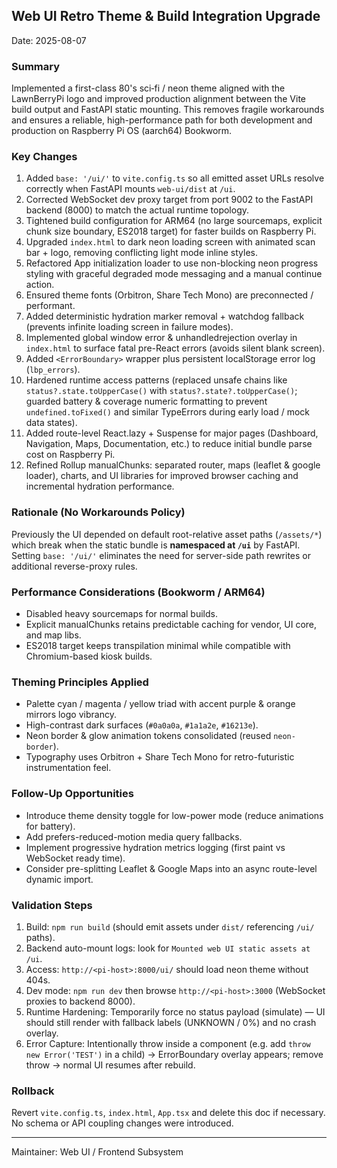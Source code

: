 ## Web UI Retro Theme & Build Integration Upgrade

Date: 2025-08-07

### Summary
Implemented a first-class 80's sci‑fi / neon theme aligned with the LawnBerryPi logo and improved production alignment between the Vite build output and FastAPI static mounting. This removes fragile workarounds and ensures a reliable, high-performance path for both development and production on Raspberry Pi OS (aarch64) Bookworm.

### Key Changes
1. Added `base: '/ui/'` to `vite.config.ts` so all emitted asset URLs resolve correctly when FastAPI mounts `web-ui/dist` at `/ui`.
2. Corrected WebSocket dev proxy target from port 9002 to the FastAPI backend (8000) to match the actual runtime topology.
3. Tightened build configuration for ARM64 (no large sourcemaps, explicit chunk size boundary, ES2018 target) for faster builds on Raspberry Pi.
4. Upgraded `index.html` to dark neon loading screen with animated scan bar + logo, removing conflicting light mode inline styles.
5. Refactored App initialization loader to use non-blocking neon progress styling with graceful degraded mode messaging and a manual continue action.
6. Ensured theme fonts (Orbitron, Share Tech Mono) are preconnected / performant.
7. Added deterministic hydration marker removal + watchdog fallback (prevents infinite loading screen in failure modes).
8. Implemented global window error & unhandledrejection overlay in `index.html` to surface fatal pre-React errors (avoids silent blank screen).
9. Added `<ErrorBoundary>` wrapper plus persistent localStorage error log (`lbp_errors`).
10. Hardened runtime access patterns (replaced unsafe chains like `status?.state.toUpperCase()` with `status?.state?.toUpperCase()`; guarded battery & coverage numeric formatting to prevent `undefined.toFixed()` and similar TypeErrors during early load / mock data states).
11. Added route-level React.lazy + Suspense for major pages (Dashboard, Navigation, Maps, Documentation, etc.) to reduce initial bundle parse cost on Raspberry Pi.
12. Refined Rollup manualChunks: separated router, maps (leaflet & google loader), charts, and UI libraries for improved browser caching and incremental hydration performance.

### Rationale (No Workarounds Policy)
Previously the UI depended on default root-relative asset paths (`/assets/*`) which break when the static bundle is **namespaced at `/ui`** by FastAPI. Setting `base: '/ui/'` eliminates the need for server-side path rewrites or additional reverse-proxy rules.

### Performance Considerations (Bookworm / ARM64)
- Disabled heavy sourcemaps for normal builds.
- Explicit manualChunks retains predictable caching for vendor, UI core, and map libs.
- ES2018 target keeps transpilation minimal while compatible with Chromium-based kiosk builds.

### Theming Principles Applied
- Palette cyan / magenta / yellow triad with accent purple & orange mirrors logo vibrancy.
- High-contrast dark surfaces (`#0a0a0a`, `#1a1a2e`, `#16213e`).
- Neon border & glow animation tokens consolidated (reused `neon-border`).
- Typography uses Orbitron + Share Tech Mono for retro-futuristic instrumentation feel.

### Follow-Up Opportunities
- Introduce theme density toggle for low-power mode (reduce animations for battery).
- Add prefers-reduced-motion media query fallbacks.
- Implement progressive hydration metrics logging (first paint vs WebSocket ready time).
- Consider pre-splitting Leaflet & Google Maps into an async route-level dynamic import.

### Validation Steps
1. Build: `npm run build` (should emit assets under `dist/` referencing `/ui/` paths).
2. Backend auto-mount logs: look for `Mounted web UI static assets at /ui`.
3. Access: `http://<pi-host>:8000/ui/` should load neon theme without 404s.
4. Dev mode: `npm run dev` then browse `http://<pi-host>:3000` (WebSocket proxies to backend 8000).
5. Runtime Hardening: Temporarily force no status payload (simulate) — UI should still render with fallback labels (UNKNOWN / 0%) and no crash overlay.
6. Error Capture: Intentionally throw inside a component (e.g. add `throw new Error('TEST')` in a child) → ErrorBoundary overlay appears; remove throw → normal UI resumes after rebuild.

### Rollback
Revert `vite.config.ts`, `index.html`, `App.tsx` and delete this doc if necessary. No schema or API coupling changes were introduced.

---
Maintainer: Web UI / Frontend Subsystem
